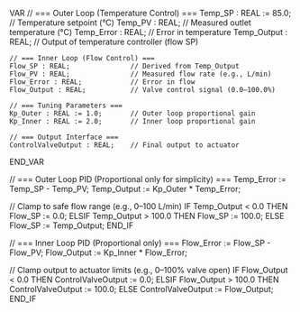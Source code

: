 VAR
    // === Outer Loop (Temperature Control) ===
    Temp_SP : REAL := 85.0;        // Temperature setpoint (°C)
    Temp_PV : REAL;                // Measured outlet temperature (°C)
    Temp_Error : REAL;            // Error in temperature
    Temp_Output : REAL;           // Output of temperature controller (flow SP)

    // === Inner Loop (Flow Control) ===
    Flow_SP : REAL;               // Derived from Temp_Output
    Flow_PV : REAL;               // Measured flow rate (e.g., L/min)
    Flow_Error : REAL;            // Error in flow
    Flow_Output : REAL;           // Valve control signal (0.0–100.0%)

    // === Tuning Parameters ===
    Kp_Outer : REAL := 1.0;       // Outer loop proportional gain
    Kp_Inner : REAL := 2.0;       // Inner loop proportional gain

    // === Output Interface ===
    ControlValveOutput : REAL;    // Final output to actuator
END_VAR

// === Outer Loop PID (Proportional only for simplicity) ===
Temp_Error := Temp_SP - Temp_PV;
Temp_Output := Kp_Outer * Temp_Error;

// Clamp to safe flow range (e.g., 0–100 L/min)
IF Temp_Output < 0.0 THEN
    Flow_SP := 0.0;
ELSIF Temp_Output > 100.0 THEN
    Flow_SP := 100.0;
ELSE
    Flow_SP := Temp_Output;
END_IF

// === Inner Loop PID (Proportional only) ===
Flow_Error := Flow_SP - Flow_PV;
Flow_Output := Kp_Inner * Flow_Error;

// Clamp output to actuator limits (e.g., 0–100% valve open)
IF Flow_Output < 0.0 THEN
    ControlValveOutput := 0.0;
ELSIF Flow_Output > 100.0 THEN
    ControlValveOutput := 100.0;
ELSE
    ControlValveOutput := Flow_Output;
END_IF
